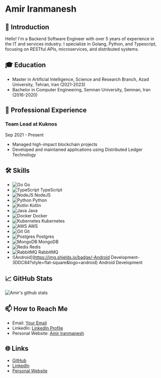 # Amir Iranmanesh

## 👋 Introduction
Hello! I'm a Backend Software Engineer with over 5 years of experience in the IT and services industry. I specialize in Golang, Python, and Typescript, focusing on RESTful APIs, microservices, and distributed systems.

## 🎓 Education
- Master in Artificial Intelligence, Science and Research Branch, Azad University, Tehran, Iran (2021-2023)
- Bachelor in Computer Engineering, Semnan University, Semnan, Iran (2016-2020)

## 💼 Professional Experience
### Team Lead at Kuknos
Sep 2021 - Present
- Managed high-impact blockchain projects
- Developed and maintained applications using Distributed Ledger Technology

## 🛠️ Skills
- ![Go](https://img.shields.io/badge/-Go-00ADD8?style=flat-square&logo=go) Go
- ![TypeScript](https://img.shields.io/badge/-TypeScript-007ACC?style=flat-square&logo=typescript) TypeScript
- ![NodeJS](https://img.shields.io/badge/-NodeJS-339933?style=flat-square&logo=node.js) NodeJS
- ![Python](https://img.shields.io/badge/-Python-3776AB?style=flat-square&logo=python) Python
- ![Kotlin](https://img.shields.io/badge/-Kotlin-0095D5?style=flat-square&logo=kotlin) Kotlin
- ![Java](https://img.shields.io/badge/-Java-007396?style=flat-square&logo=java) Java
- ![Docker](https://img.shields.io/badge/-Docker-2496ED?style=flat-square&logo=docker) Docker
- ![Kubernetes](https://img.shields.io/badge/-Kubernetes-326CE5?style=flat-square&logo=kubernetes) Kubernetes
- ![AWS](https://img.shields.io/badge/-AWS-232F3E?style=flat-square&logo=amazon-aws) AWS
- ![Git](https://img.shields.io/badge/-Git-F05032?style=flat-square&logo=git) Git
- ![Postgres](https://img.shields.io/badge/-Postgres-336791?style=flat-square&logo=postgresql) Postgres
- ![MongoDB](https://img.shields.io/badge/-MongoDB-47A248?style=flat-square&logo=mongodb) MongoDB
- ![Redis](https://img.shields.io/badge/-Redis-DC382D?style=flat-square&logo=redis) Redis
- ![RabbitMQ](https://img.shields.io/badge/-RabbitMQ-FF6600?style=flat-square&logo=rabbitmq) RabbitMQ
- ![Android](https://img.shields.io/badge/-Android Development-3DDC84?style=flat-square&logo=android) Android Development

## 📈 GitHub Stats
![Amir's github stats](https://github-readme-stats.vercel.app/api?username=amiranmanesh&show_icons=true&theme=highcontrast)

## 📫 How to Reach Me
- Email: [Your Email](iranmanesh.ah@gmail.com)
- LinkedIn: [LinkedIn Profile](https://linkedin.com/in/amiranmanesh/)
- Personal Website: [Amir Iranmanesh](https://amiranmanesh.ir)

## 🌐 Links
- [GitHub](https://github.com/amiranmanesh)
- [LinkedIn](https://linkedin.com/in/amiranmanesh/)
- [Personal Website](https://amiranmanesh.ir)
<!-- Optional: You can also add a section for hobbies, interests, or any other personal tidbits you'd like to share -->
